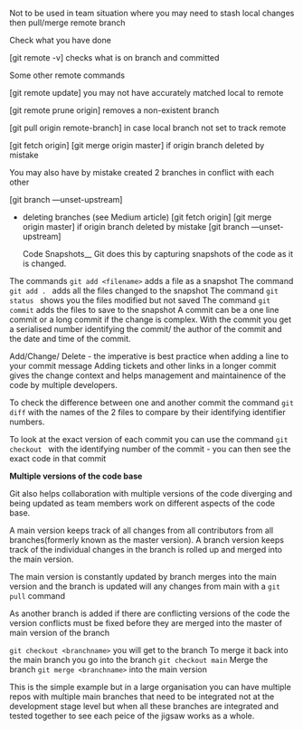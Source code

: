 Not to be used in team situation where you may need to stash local changes then pull/merge remote branch

Check what you have done

[git remote -v] checks what is on branch and committed

Some other remote commands

[git remote update] you may not have accurately matched local to remote

[git remote prune origin] removes a non-existent branch

[git pull origin remote-branch] in case local branch not set to track remote

[git fetch origin] [git merge origin master] if origin branch deleted by mistake

You may also have by mistake created 2 branches in conflict with each other

[git branch —unset-upstream]





- deleting branches (see Medium article)
  [git fetch origin] [git merge origin master] if origin branch deleted by mistake [git branch —unset-upstream]





  Code Snapshots__
Git does this by capturing snapshots of the code as it is changed.

The commands `git add <filename>` adds a file as a snapshot
The command `git add . ` adds all the files changed to the snapshot
The command `git status ` shows you the files modified but not saved
The command ` git commit ` adds the files to save to the snapshot
A commit can be a one line commit or a long commit if the change is complex. With the commit you get a serialised number identifying the commit/ the author of the commit and the date and time of the commit.

Add/Change/ Delete - the imperative is best practice when adding a line to your commit message
Adding tickets and other links in a longer commit gives the change context and helps management and maintainence of the code by multiple developers.

To check the difference between one and another commit the command `git diff` with the names of the 2 files to compare by their identifying identifier numbers.

To look at the exact version of each commit you can use the command `git checkout ` with the identifying number of the commit - you can then see the exact code in that commit

__Multiple versions of the code base__

Git also helps collaboration with multiple versions of the code diverging and being updated as team members work on different aspects of the code base.

A main version keeps track of all changes from all contributors from all branches(formerly known as the master version). A branch version keeps track of the individual changes in the branch is rolled up and merged into the main version.

The main version is constantly updated by branch merges into the main version and the branch is updated will any changes from main with a `git pull` command

As another branch is added if there are conflicting versions of the code the version conflicts must be fixed before they are merged into the master of main version of the branch

`git checkout <branchname>` you will get to the branch
To merge it back into the main branch you go into the branch `git checkout main`
Merge the branch `git merge <branchname>` into the main version

This is the simple example but in a large organisation you can have multiple repos with multiple main branches that need to be integrated not at the development stage level but when all these branches are integrated and tested together to see each peice of the jigsaw works as a whole.
